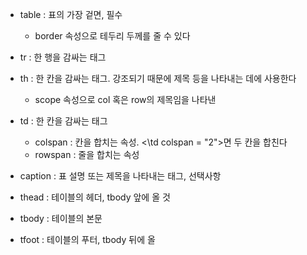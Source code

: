 
- table : 표의 가장 겉면, 필수
	- border 속성으로 테두리 두께를 줄 수 있다
- tr : 한 행을 감싸는 태그
- th : 한 칸을 감싸는 태그. 강조되기 때문에 제목 등을 나타내는 데에 사용한다
	- scope 속성으로 col 혹은 row의 제목임을 나타낸
- td : 한 칸을 감싸는 태그
	- colspan : 칸을 합치는 속성. <\td colspan = "2">면 두 칸을 합친다
	- rowspan : 줄을 합치는 속성
- caption : 표 설명 또는 제목을 나타내는 태그, 선택사항

- thead : 테이블의 헤더, tbody 앞에 올 것
- tbody : 테이블의 본문
- tfoot : 테이블의 푸터, tbody 뒤에 올 